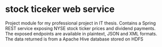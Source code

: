 # stock ticeker web service
Project module for my professional project in IT thesis. Contains a Spring REST service exposing NYSE stock ticker prices and dividend payments. The exposed endpoints are available in plaintext, JSON and XML formats. The data returned is from a Apache Hive database stored on HDFS
